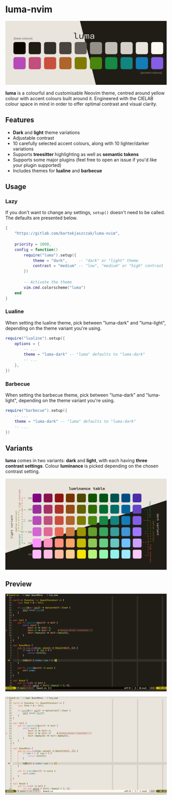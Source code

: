 # luma-nvim

![luma](showcase/luma.jpg?)

**luma** is a colourful and customisable Neovim theme, centred around yellow colour with accent colours built around it. Engineered with the CIELAB colour space in mind in order to offer optimal contrast and visual clarity.

## Features

- **Dark** and **light** theme variations
- Adjustable contrast
- 10 carefully selected accent colours, along with 10 lighter/darker variations
- Supports **treesitter** highlighting as well as **semantic tokens**
- Supports some major plugins (feel free to open an issue if you'd like your plugin supported)
- Includes themes for **lualine** and **barbecue**

## Usage

### Lazy

If you don't want to change any settings, `setup()` doesn't need to be called. The defaults are presented below.

```lua
{
    "https://gitlab.com/bartekjaszczak/luma-nvim",

    priority = 1000,
    config = function()
        require("luma").setup({
            theme = "dark",     -- "dark" or "light" theme
            contrast = "medium" -- "low", "medium" or "high" contrast
        })

        -- Activate the theme
        vim.cmd.colorscheme("luma")
    end
}
```

### Lualine

When setting the lualine theme, pick between "luma-dark" and "luma-light", depending on the theme variant you're using.

```lua
require("lualine").setup({
    options = {
        -- ...
        theme = "luma-dark" -- "luma" defaults to "luma-dark"
        -- ...
    },
})
```

### Barbecue

When setting the barbecue theme, pick between "luma-dark" and "luma-light", depending on the theme variant you're using.

```lua
require("barbecue").setup({
    -- ...
    theme = "luma-dark" -- "luma" defaults to "luma-dark"
    -- ...
})
```

## Variants

**luma** comes in two variants: **dark** and **light**, with each having **three contrast settings**. Colour **luminance** is picked depending on the chosen contrast setting.

![luminance](showcase/luminance.jpg?)

## Preview

![showcase](showcase/showcase_dark.png?)

![showcase](showcase/showcase_light.png?)
